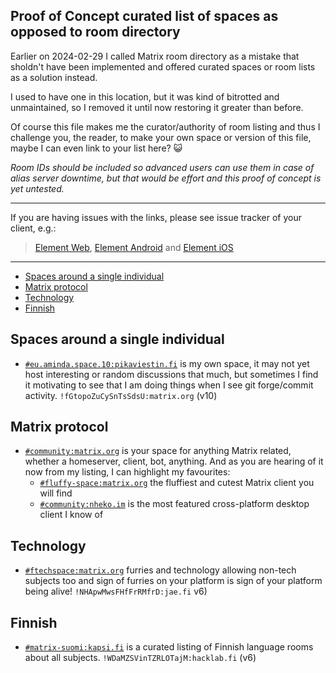 ## Proof of Concept curated list of spaces as opposed to room directory

Earlier on 2024-02-29 I called Matrix room directory as a mistake that sholdn't have been implemented and offered curated spaces or room lists as a solution instead.

I used to have one in this location, but it was kind of bitrotted and unmaintained, so I removed it until now restoring it greater than before.

Of course this file makes me the curator/authority of room listing and thus I challenge you, the reader, to make your own space or version of this file, maybe I can even link to your list here? :smiley_cat:

_Room IDs should be included so advanced users can use them in case of alias server downtime, but that would be effort and this proof of concept is yet untested._

---

If you are having issues with the links, please see issue tracker of your client, e.g.:

> [Element Web](https://github.com/vector-im/element-web/issues/16875), [Element Android](https://github.com/vector-im/element-android/issues/3268) and [Element iOS](https://github.com/vector-im/element-ios/issues/4297)

---

<!-- editorconfig-checker-disable -->
<!-- prettier-ignore-start -->

<!-- START doctoc generated TOC please keep comment here to allow auto update -->
<!-- DON'T EDIT THIS SECTION, INSTEAD RE-RUN doctoc TO UPDATE -->

- [Spaces around a single individual](#spaces-around-a-single-individual)
- [Matrix protocol](#matrix-protocol)
- [Technology](#technology)
- [Finnish](#finnish)

<!-- END doctoc generated TOC please keep comment here to allow auto update -->

<!-- prettier-ignore-end -->
<!-- editorconfig-checker-enable -->

## Spaces around a single individual

- [`#eu.aminda.space.10:pikaviestin.fi`](matrix:r/eu.aminda.space.10:pikaviestin.fi?action=join) is my own space, it may not yet host interesting or random discussions that much, but sometimes I find it motivating to see that I am doing things when I see git forge/commit activity. `!fGtopoZuCySnTsSdsU:matrix.org` (v10)

## Matrix protocol

- [`#community:matrix.org`](matrix:r/community:matrix.org?action=join) is your space for anything Matrix related, whether a homeserver, client, bot, anything. And as you are hearing of it now from my listing, I can highlight my favourites:
  - [`#fluffy-space:matrix.org`](matrix:r/fluffy-space:matrix.org?action=join) the fluffiest and cutest Matrix client you will find
  - [`#community:nheko.im`](matrix:r/community:nheko.im?action=join) is the
    most featured cross-platform desktop client I know of

## Technology

- [`#ftechspace:matrix.org`](matrix:r/ftechspace:matrix.org?action=join) furries and technology allowing non-tech subjects too and sign of furries on your platform is sign of your platform being alive! `!NHApwMwsFHfFrRMfrD:jae.fi` v6)

## Finnish

- [`#matrix-suomi:kapsi.fi`](matrix:r/matrix-suomi:kapsi.fi?action=join) is a curated listing of Finnish language rooms about all subjects. `!WDaMZSVinTZRLOTajM:hacklab.fi` (v6)

<!--

---

## Rooms

_These are actually rooms instead of spaces, but I want to include them regardless for whatever reason._

### People

My spaces actually exist on Matrix inspired by these people, otherwise I might only be at XMPP and IRC.

- Artemis
- Sheo

-->
